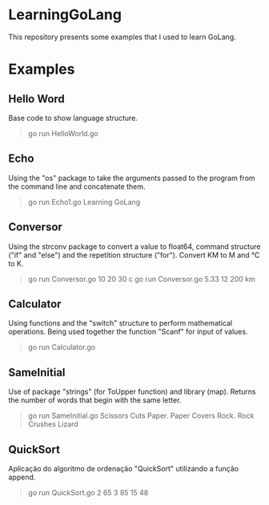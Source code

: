 # LearningGoLang
This repository presents some examples that I used to learn GoLang.

# Examples
## Hello Word
Base code to show language structure.
> go run HelloWorld.go

## Echo
Using the "os" package to take the arguments passed to the program from the command line and concatenate them.
> go run Echo1.go Learning GoLang

## Conversor
Using the strconv package to convert a value to float64, command structure ("if" and "else") and the repetition structure ("for"). Convert KM to M and °C to K. 
> go run Conversor.go 10 20 30 c
> go run Conversor.go 5.33 12 200 km

## Calculator
Using functions and the "switch" structure to perform mathematical operations. Being used together the function "Scanf" for input of values.
> go run Calculator.go

## SameInitial
Use of package "strings" (for ToUpper function) and library (map). Returns the number of words that begin with the same letter.
> go run SameInitial.go Scissors Cuts Paper. Paper Covers Rock. Rock Crushes Lizard

## QuickSort
Aplicação do algoritmo de ordenação "QuickSort" utilizando a função append.
> go run QuickSort.go 2 65 3 85 15 48
